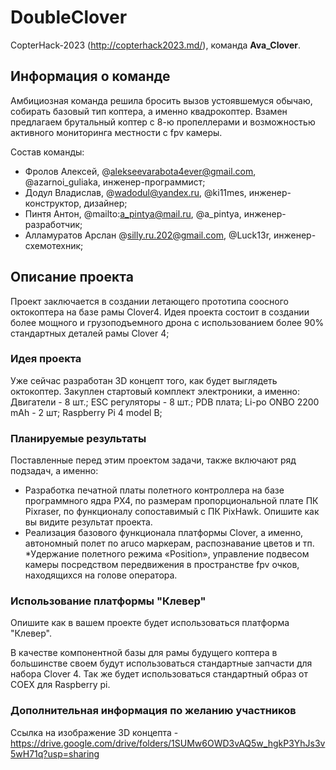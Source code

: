# DoubleClover

CopterHack-2023 (http://copterhack2023.md/), команда **Ava_Clover**.

## Информация о команде
Амбициозная команда решила бросить вызов устоявшемуся обычаю, собирать базовый тип коптера, а именно квадрокоптер. Взамен предлагаем брутальный коптер с 8-ю пропеллерами и возможностью активного мониторинга местности с fpv камеры. 

Состав команды:

* Фролов Алексей, @alekseevarabota4ever@gmail.com, @azarnoi_guliaka, инженер-программист;
* Додул Владислав, @wadodul@yandex.ru, @ki11mes, инженер-конструктор, дизайнер;
* Пинтя Антон, @mailto:a_pintya@mail.ru, @a_pintya, инженер-разработчик;
* Алламуратов Арслан @silly.ru.202@gmail.com, @Luck13r, инженер-схемотехник;

## Описание проекта
Проект заключается в создании летающего прототипа соосного октокоптера на базе рамы Clover4.
Идея проекта состоит в создании более мощного и грузоподъемного дрона с использованием более 90% стандартных деталей рамы Clover 4; 
### Идея проекта

Уже сейчас разработан 3D концепт того, как будет выглядеть октокоптер. Закуплен стартовый комплект электроники, а именно:
  Двигатели - 8 шт.;
  ESC регуляторы - 8 шт.;
  PDB плата;
  Li-po ONBO 2200 mAh - 2 шт;
  Raspberry Pi 4 model B;
  
### Планируемые результаты
Поставленные перед этим проектом задачи, также включают ряд подзадач, а именно:
 * Разработка печатной платы полетного контроллера на базе программного ядра PX4, по размерам пропорциональной плате ПК Pixraser, по функционалу сопоставимый с ПК PixHawk.
Опишите как вы видите результат проекта.
 * Реализация базового функционала платформы Clover, а именно, автономный полет по aruco маркерам, распознавание цветов и тп.
*Удержание полетного режима «Position», управление подвесом камеры посредством передвижения в пространстве fpv очков, находящихся на голове оператора.

### Использование платформы "Клевер"

Опишите как в вашем проекте будет использоваться платформа "Клевер".

В качестве компонентной базы для рамы будущего коптера в большинстве своем будут использоваться стандартные запчасти для набора Clover 4. Так же будет использоваться стандартный образ от COEX для Raspberry pi.

### Дополнительная информация по желанию участников

Ссылка на изображение 3D концепта - https://drive.google.com/drive/folders/1SUMw6OWD3vAQ5w_hgkP3YhJs3v5wH71q?usp=sharing
